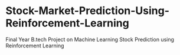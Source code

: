 # Stock-Market-Prediction-Using-Reinforcement-Learning
Final Year B.tech Project on Machine Learning Stock Prediction using Reinforcement Learning
